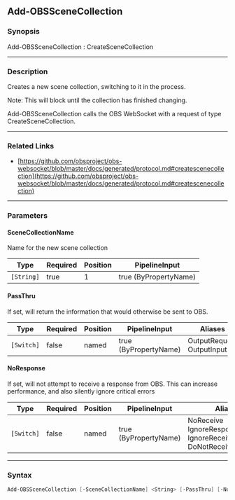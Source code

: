 Add-OBSSceneCollection
----------------------




### Synopsis
Add-OBSSceneCollection : CreateSceneCollection



---


### Description

Creates a new scene collection, switching to it in the process.

Note: This will block until the collection has finished changing.


Add-OBSSceneCollection calls the OBS WebSocket with a request of type CreateSceneCollection.



---


### Related Links
* [https://github.com/obsproject/obs-websocket/blob/master/docs/generated/protocol.md#createscenecollection](https://github.com/obsproject/obs-websocket/blob/master/docs/generated/protocol.md#createscenecollection)





---


### Parameters
#### **SceneCollectionName**

Name for the new scene collection






|Type      |Required|Position|PipelineInput        |
|----------|--------|--------|---------------------|
|`[String]`|true    |1       |true (ByPropertyName)|



#### **PassThru**

If set, will return the information that would otherwise be sent to OBS.






|Type      |Required|Position|PipelineInput        |Aliases                      |
|----------|--------|--------|---------------------|-----------------------------|
|`[Switch]`|false   |named   |true (ByPropertyName)|OutputRequest<br/>OutputInput|



#### **NoResponse**

If set, will not attempt to receive a response from OBS.
This can increase performance, and also silently ignore critical errors






|Type      |Required|Position|PipelineInput        |Aliases                                                                |
|----------|--------|--------|---------------------|-----------------------------------------------------------------------|
|`[Switch]`|false   |named   |true (ByPropertyName)|NoReceive<br/>IgnoreResponse<br/>IgnoreReceive<br/>DoNotReceiveResponse|





---


### Syntax
```PowerShell
Add-OBSSceneCollection [-SceneCollectionName] <String> [-PassThru] [-NoResponse] [<CommonParameters>]
```
